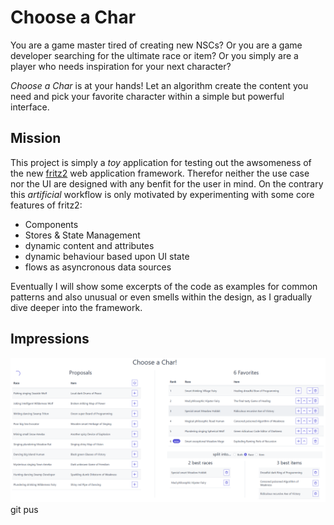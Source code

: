 # Choose a Char

You are a game master tired of creating new NSCs?
Or you are a game developer searching for the ultimate race or item?
Or you simply are a player who needs inspiration for your next character?

*Choose a Char* is at your hands! Let an algorithm create the content you need and pick your favorite character within a simple but powerful interface.

## Mission

This project is simply a *toy* application for testing out the awsomeness of the new [fritz2](https://www.fritz2.dev/) web application framework.
Therefor neither the use case nor the UI are designed with any benfit for the user in mind. On the contrary this *artificial* workflow is only motivated by experimenting with some core features of fritz2:

* Components
* Stores & State Management
* dynamic content and attributes
* dynamic behaviour based upon UI state
* flows as asyncronous data sources

Eventually I will show some excerpts of the code as examples for common patterns and also unusual or even smells within the design, as I gradually dive deeper into the framework.

## Impressions

![Main screen](screenshot.png)
git pus 